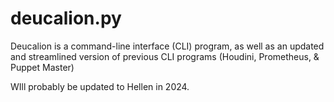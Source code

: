 # deucalion.py
Deucalion is a command-line interface (CLI) program, as well as an updated and streamlined version of previous CLI programs (Houdini, Prometheus, & Puppet Master)

WIll probably be updated to Hellen in 2024.

